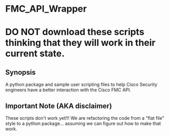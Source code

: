 # FMC_API_Wrapper
# DO NOT download these scripts thinking that they will work in their current state.

## Synopsis
A python package and sample user scripting files to help Cisco Security engineers have a better interaction with the Cisco FMC API.

## Important Note (AKA disclaimer)
These scripts don't work yet!!!  We are refactoring the code from a "flat file" style to a python package... assuming we can figure out how to make that work.
